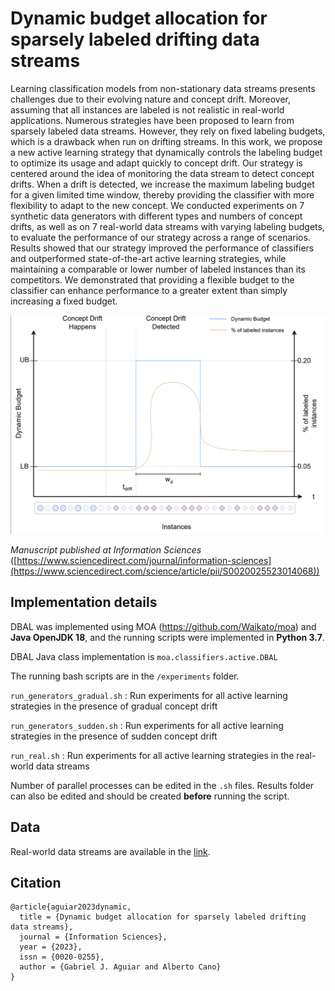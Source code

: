 # Dynamic budget allocation for sparsely labeled drifting data streams

Learning classification models from non-stationary data streams presents challenges due to their evolving nature and concept drift. Moreover, assuming that all instances are labeled is not realistic in real-world applications. Numerous strategies have been proposed to learn from sparsely labeled data streams. However, they rely on fixed labeling budgets, which is a drawback when run on drifting streams. In this work, we propose a new active learning strategy that dynamically controls the labeling budget to optimize its usage and adapt quickly to concept drift. Our strategy is centered around the idea of monitoring the data stream to detect concept drifts. When a drift is detected, we increase the maximum labeling budget for a given limited time window, thereby providing the classifier with more flexibility to adapt to the new concept. We conducted experiments on 7 synthetic data generators with different types and numbers of concept drifts, as well as on 7 real-world data streams with varying labeling budgets, to evaluate the performance of our strategy across a range of scenarios. Results showed that our strategy improved the performance of classifiers and outperformed state-of-the-art active learning strategies, while maintaining a comparable or lower number of labeled instances than its competitors. We demonstrated that providing a flexible budget to the classifier can enhance performance to a greater extent than simply increasing a fixed budget.

![](theoric_example.png)

*Manuscript published at Information Sciences* ([https://www.sciencedirect.com/journal/information-sciences](https://www.sciencedirect.com/science/article/pii/S0020025523014068))

## Implementation details

DBAL was implemented using MOA (https://github.com/Waikato/moa) and **Java OpenJDK 18**, and the running scripts were implemented in **Python 3.7**. 

DBAL Java class implementation is `moa.classifiers.active.DBAL`

The running bash scripts are in the `/experiments` folder. 

`run_generators_gradual.sh` :  Run experiments for all active learning strategies in the presence of gradual concept drift

`run_generators_sudden.sh` :  Run experiments for all active learning strategies in the presence of sudden concept drift

`run_real.sh` :  Run experiments for all active learning strategies in the real-world data streams


Number of parallel processes can be edited in the `.sh` files. Results folder can also be edited and should be created **before** running the script.

## Data

Real-world data streams are available in the [link](https://drive.google.com/drive/folders/1LBi37mzEl_HS3JixbH-PoLndCaTy5_WR?usp=sharing).

## Citation

```
@article{aguiar2023dynamic,
  title = {Dynamic budget allocation for sparsely labeled drifting data streams},
  journal = {Information Sciences},
  year = {2023},
  issn = {0020-0255},
  author = {Gabriel J. Aguiar and Alberto Cano}
}
```
